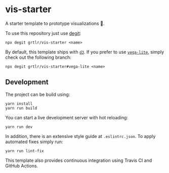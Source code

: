 # vis-starter

A starter template to prototype visualizations 🚀.

To use this repository just use [degit](https://github.com/Rich-Harris/degit):

    npx degit grtlr/vis-starter <name>

By default, this template ships with [`d3`](https://d3js.org/). If you prefer to use [`vega-lite`](https://vega.github.io/vega-lite/), simply check out the following branch:

    npx degit grtlr/vis-starter#vega-lite <name>

## Development

The project can be build using:

    yarn install
    yarn run build

You can start a live development server with hot reloading:

    yarn run dev

In addition, there is an extensive style guide at `.eslintrc.json`. To apply automated fixes simply run:

    yarn run lint-fix

This template also provides continuous integration using Travis CI and GitHub Actions.
